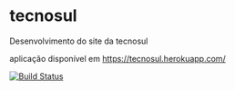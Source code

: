 # tecnosul
Desenvolvimento do site da tecnosul

aplicação disponível em https://tecnosul.herokuapp.com/

[![Build Status](https://www.travis-ci.com/joao0710/tecnosul.svg?branch=main)](https://www.travis-ci.com/joao0710/tecnosul)


